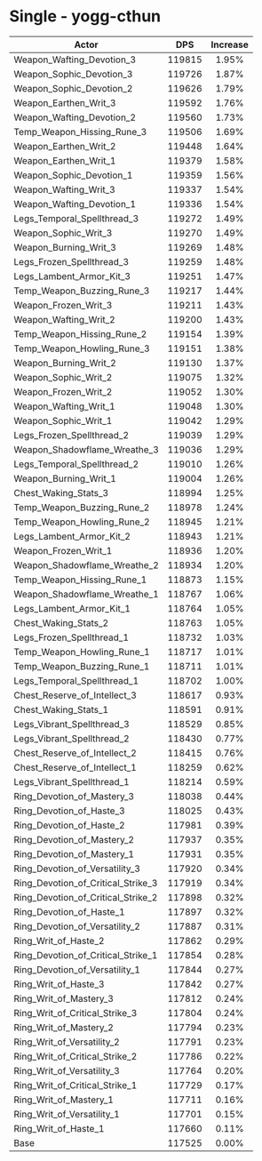 # Single - yogg-cthun
| Actor | DPS | Increase |
|---|:---:|:---:|
|Weapon_Wafting_Devotion_3|119815|1.95%|
|Weapon_Sophic_Devotion_3|119726|1.87%|
|Weapon_Sophic_Devotion_2|119626|1.79%|
|Weapon_Earthen_Writ_3|119592|1.76%|
|Weapon_Wafting_Devotion_2|119560|1.73%|
|Temp_Weapon_Hissing_Rune_3|119506|1.69%|
|Weapon_Earthen_Writ_2|119448|1.64%|
|Weapon_Earthen_Writ_1|119379|1.58%|
|Weapon_Sophic_Devotion_1|119359|1.56%|
|Weapon_Wafting_Writ_3|119337|1.54%|
|Weapon_Wafting_Devotion_1|119336|1.54%|
|Legs_Temporal_Spellthread_3|119272|1.49%|
|Weapon_Sophic_Writ_3|119270|1.49%|
|Weapon_Burning_Writ_3|119269|1.48%|
|Legs_Frozen_Spellthread_3|119259|1.48%|
|Legs_Lambent_Armor_Kit_3|119251|1.47%|
|Temp_Weapon_Buzzing_Rune_3|119217|1.44%|
|Weapon_Frozen_Writ_3|119211|1.43%|
|Weapon_Wafting_Writ_2|119200|1.43%|
|Temp_Weapon_Hissing_Rune_2|119154|1.39%|
|Temp_Weapon_Howling_Rune_3|119151|1.38%|
|Weapon_Burning_Writ_2|119130|1.37%|
|Weapon_Sophic_Writ_2|119075|1.32%|
|Weapon_Frozen_Writ_2|119052|1.30%|
|Weapon_Wafting_Writ_1|119048|1.30%|
|Weapon_Sophic_Writ_1|119042|1.29%|
|Legs_Frozen_Spellthread_2|119039|1.29%|
|Weapon_Shadowflame_Wreathe_3|119036|1.29%|
|Legs_Temporal_Spellthread_2|119010|1.26%|
|Weapon_Burning_Writ_1|119004|1.26%|
|Chest_Waking_Stats_3|118994|1.25%|
|Temp_Weapon_Buzzing_Rune_2|118978|1.24%|
|Temp_Weapon_Howling_Rune_2|118945|1.21%|
|Legs_Lambent_Armor_Kit_2|118943|1.21%|
|Weapon_Frozen_Writ_1|118936|1.20%|
|Weapon_Shadowflame_Wreathe_2|118934|1.20%|
|Temp_Weapon_Hissing_Rune_1|118873|1.15%|
|Weapon_Shadowflame_Wreathe_1|118767|1.06%|
|Legs_Lambent_Armor_Kit_1|118764|1.05%|
|Chest_Waking_Stats_2|118763|1.05%|
|Legs_Frozen_Spellthread_1|118732|1.03%|
|Temp_Weapon_Howling_Rune_1|118717|1.01%|
|Temp_Weapon_Buzzing_Rune_1|118711|1.01%|
|Legs_Temporal_Spellthread_1|118702|1.00%|
|Chest_Reserve_of_Intellect_3|118617|0.93%|
|Chest_Waking_Stats_1|118591|0.91%|
|Legs_Vibrant_Spellthread_3|118529|0.85%|
|Legs_Vibrant_Spellthread_2|118430|0.77%|
|Chest_Reserve_of_Intellect_2|118415|0.76%|
|Chest_Reserve_of_Intellect_1|118259|0.62%|
|Legs_Vibrant_Spellthread_1|118214|0.59%|
|Ring_Devotion_of_Mastery_3|118038|0.44%|
|Ring_Devotion_of_Haste_3|118025|0.43%|
|Ring_Devotion_of_Haste_2|117981|0.39%|
|Ring_Devotion_of_Mastery_2|117937|0.35%|
|Ring_Devotion_of_Mastery_1|117931|0.35%|
|Ring_Devotion_of_Versatility_3|117920|0.34%|
|Ring_Devotion_of_Critical_Strike_3|117919|0.34%|
|Ring_Devotion_of_Critical_Strike_2|117898|0.32%|
|Ring_Devotion_of_Haste_1|117897|0.32%|
|Ring_Devotion_of_Versatility_2|117887|0.31%|
|Ring_Writ_of_Haste_2|117862|0.29%|
|Ring_Devotion_of_Critical_Strike_1|117854|0.28%|
|Ring_Devotion_of_Versatility_1|117844|0.27%|
|Ring_Writ_of_Haste_3|117842|0.27%|
|Ring_Writ_of_Mastery_3|117812|0.24%|
|Ring_Writ_of_Critical_Strike_3|117804|0.24%|
|Ring_Writ_of_Mastery_2|117794|0.23%|
|Ring_Writ_of_Versatility_2|117791|0.23%|
|Ring_Writ_of_Critical_Strike_2|117786|0.22%|
|Ring_Writ_of_Versatility_3|117764|0.20%|
|Ring_Writ_of_Critical_Strike_1|117729|0.17%|
|Ring_Writ_of_Mastery_1|117711|0.16%|
|Ring_Writ_of_Versatility_1|117701|0.15%|
|Ring_Writ_of_Haste_1|117660|0.11%|
|Base|117525|0.00%|
